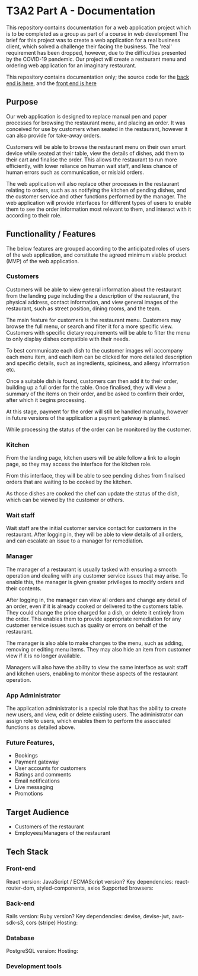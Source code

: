 # T3A2 Part A - Documentation

This repository contains documentation for a web application project which is to be completed as a group as part of a course in web development  The brief for this project was to create a web application for a real business client, which solved a challenge their facing the business.  The 'real' requirement has been dropped, however, due to the difficulties presented by the COVID-19 pandemic.  Our project will create a restaurant menu and ordering web application for an imaginary restaurant.

This repository contains documentation only; the source code for the [back end is here](https://github.com/korayleigh/t3a2-b-backend), and the [front end is here](https://github.com/korayleigh/t3a2-b-frontend)
## Purpose

Our web application is designed to replace manual pen and paper processes for browsing the restaurant menu, and placing an order.  It was conceived for use by customers when seated in the restaurant, however it can also provide for take-away orders.

Customers will be able to browse the restaurant menu on their own smart device while seated at their table, view the details of dishes, add them to their cart and finalise the order.  This allows the restaurant to run more efficiently, with lower reliance on human wait staff, and less chance of human errors such as communication, or mislaid orders.

The web application will also replace other processes in the restaurant relating to orders, such as as notifying the kitchen of pending dishes, and the customer service and other functions performed by the manager.  The web application will provide interfaces for different types of users to enable them to see the order information most relevant to them, and interact with it according to their role.

## Functionality / Features

The below features are grouped according to the anticipated roles of users of the web application, and constitute the agreed minimum viable product (MVP) of the web application.

### Customers

Customers will be able to view general information about the restaurant from the landing page including the a description of the restaurant, the physical address, contact information, and view general images of the restaurant, such as street position, dining rooms,  and the team.

The main feature for customers is the restaurant menu.  Customers may browse the full menu, or search and filter it for a more specific view.  Customers with specific dietary requirements will be able to filter the menu to only display dishes compatible with their needs. 

To best communicate each dish to the customer images will accompany each menu item, and each item can be clicked for more detailed description and specific details, such as ingredients, spiciness, and allergy information etc.

Once a suitable dish is found, customers can then add it to their order, building up a full order for the table. Once finalised, they will view a summary of the items on their order, and be asked to confirm their order, after which it begins processing.

At this stage, payment for the order will still be handled manually, however in future versions of the application a payment gateway is planned.

While processing the status of the order can be monitored by the customer.

### Kitchen

From the landing page, kitchen users will be able follow a link to a login page, so they may access the interface for the kitchen role.

From this interface, they will be able to see pending dishes from finalised orders that are waiting to be cooked by the kitchen.  

As those dishes are cooked the chef can update the status of the dish, which can be viewed by the customer or others.

### Wait staff

Wait staff are the initial customer service contact for customers in the restaurant.  After logging in, they will be able to view details of all orders, and can escalate an issue to a manager for remediation.

### Manager

The manager of a restaurant is usually tasked with ensuring a smooth operation and dealing with any customer service issues that may arise.  To enable this, the manager is given greater privileges to modify orders and their contents.

After logging in, the manager can view all orders and change any detail of an order, even if it is already cooked or delivered to the customers table.  They could change the price charged for a dish, or delete it entirely from the order. This enables them to provide appropriate remediation for any customer service issues such as quality or errors on behalf of the restaurant.

The manager is also able to make changes to the menu, such as adding, removing or editing menu items.  They may also hide an item from customer view if it is no longer available. 

Managers will also have the ability to view the same interface as wait staff and kitchen users, enabling to monitor these aspects of the restaurant operation.

### App Administrator

The application administrator is a special role that has the ability to create new users, and view, edit or delete existing users.  The administrator can assign role to users, which enables them to perform the associated functions as detailed above.

### Future Features, 
- Bookings
- Payment gateway
- User accounts for customers
- Ratings and comments
- Email notifications
- Live messaging
- Promotions

## Target Audience

- Customers of the restaurant
- Employees/Managers of the restaurant

## Tech Stack

### Front-end

React version:
JavaScript / ECMAScript version?
Key dependencies: react-router-dom, styled-components, axios
Supported browsers:

### Back-end

Rails version:
Ruby version?
Key dependencies: devise, devise-jwt, aws-sdk-s3, cors (stripe)
Hosting: 

### Database

PostgreSQL version:
Hosting:

### Development tools